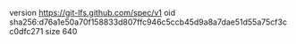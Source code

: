 version https://git-lfs.github.com/spec/v1
oid sha256:d76a1e50a70f158833d807ffc946c5ccb45d9a8a7dae51d55a75cf3cc0dfc271
size 640
